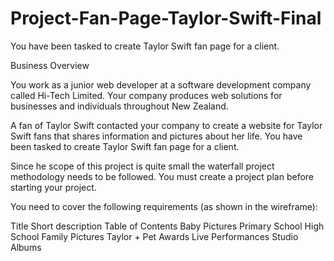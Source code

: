 # Project-Fan-Page-Taylor-Swift-Final
You have been tasked to create Taylor Swift fan page for a client. 

Business Overview

You work as a junior web developer at a software development company called Hi-Tech Limited. Your company produces web solutions for businesses and individuals throughout New Zealand.

A fan of Taylor Swift contacted your company to create a website for Taylor Swift fans that shares information and pictures about her life. You have been tasked to create Taylor Swift fan page for a client. 

Since he scope of this project is quite small the waterfall project methodology needs to be followed. You must create a project plan before starting your project.

You need to cover the following requirements (as shown in the wireframe):

Title 
Short description
Table of Contents
Baby Pictures 
Primary School
High School
Family Pictures
Taylor + Pet 
Awards 
Live Performances
Studio Albums 
